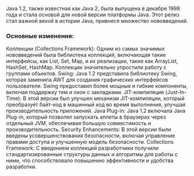 Java 1.2, также известная как Java 2, была выпущена в декабре 1998 года и стала основой для новой версии платформы Java. Этот релиз стал важной вехой в истории Java, привнеся множество нововведений.
### Основные изменения:

Коллекции (Collections Framework): Одним из самых значимых нововведений была библиотека коллекций, включающая такие интерфейсы, как List, Set, Map, и их реализации, такие как ArrayList, HashSet, HashMap. Коллекции значительно упростили работу с группами объектов.
Swing: Java 1.2 представила библиотеку Swing, которая заменила AWT для создания графических интерфейсов пользователя. Swing предоставил более мощные и гибкие компоненты, включая поддержку тем и окон с закладками.
JIT-компиляция (Just-In-Time): В этой версии был улучшен механизм JIT-компиляции, который преобразует байт-код в машинный код во время выполнения, улучшая производительность приложений.
Java Plug-in: Java 1.2 включала Java Plug-in, который позволял запускать аплеты в браузерах через отдельный JVM, обеспечивая большую совместимость и производительность.
Security Enhancements: В этой версии были введены усовершенствования безопасности, включая управление правами доступа и улучшенную модель безопасности.
Collections Framework: С введением коллекций разработчики получили стандартизированные структуры данных и алгоритмы для работы с ними, что способствовало повышению эффективности и удобства разработки.